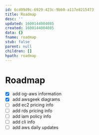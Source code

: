 ```yaml
---
id: 6cd09d9c-6929-423c-9bb0-a117e8215473
title: Roadmap
desc: ''
updated: 1600144004085
created: 1600144004085
data: {}
fname: roadmap
stub: false
parent: null
children: []
hpath: roadmap
---
```

# Roadmap

- [x] add og-aws information
- [x] add awsgeek diagrams
- [ ] add ec2 pricing info
- [ ] add rds pricing info
- [ ] add iam policy info
- [ ] add cli info
- [ ] add aws daily updates
